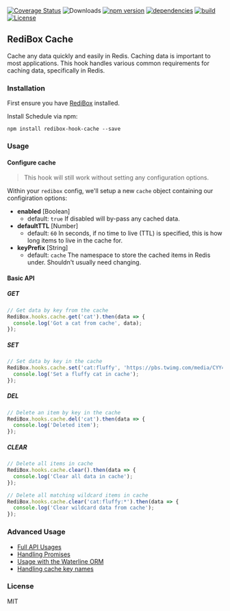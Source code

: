 [![Coverage Status](https://coveralls.io/repos/github/redibox/cache/badge.svg?branch=master)](https://coveralls.io/github/redibox/cache?branch=master)
![Downloads](https://img.shields.io/npm/dt/redibox-hook-cache.svg)
[![npm version](https://img.shields.io/npm/v/redibox-hook-cache.svg)](https://www.npmjs.com/package/redibox-hook-cache)
[![dependencies](https://img.shields.io/david/redibox/cache.svg)](https://david-dm.org/redibox/cache)
[![build](https://travis-ci.org/redibox/cache.svg)](https://travis-ci.org/redibox/cache)
[![License](https://img.shields.io/npm/l/redibox-hook-cache.svg)](/LICENSE)

## RediBox Cache

Cache any data quickly and easily in Redis. Caching data is important to most applications. This hook handles various common requirements for caching data, specifically in Redis.

### Installation

First ensure you have [RediBox](https://github.com/redibox/core) installed.

Install Schedule via npm:

`npm install redibox-hook-cache --save`

### Usage

#### Configure cache

> This hook will still work without setting any configuration options.

Within your `redibox` config, we'll setup a new `cache` object containing our configiration options:

- **enabled** [Boolean]
  - default: `true`
If disabled will by-pass any cached data.
- **defaultTTL** [Number]
  - default: `60`
In seconds, if no time to live (TTL) is specified, this is how long items to live in the cache for.
- **keyPrefix** [String]
  - default: `cache`
The namespace to store the cached items in Redis under. Shouldn't usually need changing.

#### Basic API

##### GET
```javascript
// Get data by key from the cache
RediBox.hooks.cache.get('cat').then(data => {
  console.log('Got a cat from cache', data);
});
```

##### SET
```javascript
// Set data by key in the cache
RediBox.hooks.cache.set('cat:fluffy', 'https://pbs.twimg.com/media/CYY44mYWMAATghb.jpg:small').then(() => {
  console.log('Set a fluffy cat in cache');
});
```

##### DEL
```javascript
// Delete an item by key in the cache
RediBox.hooks.cache.del('cat').then(data => {
  console.log('Deleted item');
});
```

##### CLEAR
```javascript
// Delete all items in cache
RediBox.hooks.cache.clear().then(data => {
  console.log('Clear all data in cache');
});

// Delete all matching wildcard items in cache
RediBox.hooks.cache.clear('cat:fluffy:*').then(data => {
  console.log('Clear wildcard data from cache');
});
```

### Advanced Usage

- [Full API Usages]()
- [Handling Promises]()
- [Usage with the Waterline ORM]()
- [Handling cache key names]()

### License

MIT

